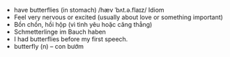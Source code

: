 
- have butterflies (in stomach)	/hæv ˈbʌt.ə.flaɪz/	Idiom	
- Feel very nervous or excited (usually about love or something important)	
- Bồn chồn, hồi hộp (vì tình yêu hoặc căng thẳng)	
- Schmetterlinge im Bauch haben	
- I had butterflies before my first speech.	
- butterfly (n) – con bướm